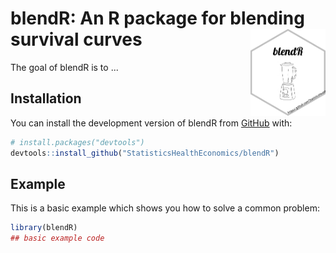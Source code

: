 
# blendR: An R package for blending survival curves <img src='man/figures/hexbadge.png' align="right" height="139" />

<!-- badges: start -->
<!-- badges: end -->

The goal of blendR is to ...

## Installation

You can install the development version of blendR from [GitHub](https://github.com/) with:

``` r
# install.packages("devtools")
devtools::install_github("StatisticsHealthEconomics/blendR")
```

## Example

This is a basic example which shows you how to solve a common problem:

``` r
library(blendR)
## basic example code
```

